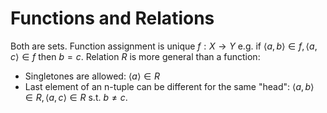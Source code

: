 # Functions and Relations

Both are sets. Function assignment is unique $f: X \rightarrow Y$ e.g. if $\left\langle a,b \right\rangle \in f, \left\langle a,c \right\rangle \in f$ then $b=c$. Relation $R$ is more general than a function:
* Singletones are allowed: $\left\langle a \right\rangle \in R$
* Last element of an n-tuple can be different for the same "head": $\left\langle a,b \right\rangle \in R, \left\langle a,c \right\rangle \in R$ s.t. $b\neq c$.
